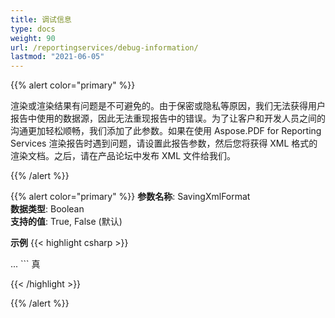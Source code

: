 ```yaml
---
title: 调试信息
type: docs
weight: 90
url: /reportingservices/debug-information/
lastmod: "2021-06-05"
---
```


{{% alert color="primary" %}}

渲染或渲染结果有问题是不可避免的。由于保密或隐私等原因，我们无法获得用户报告中使用的数据源，因此无法重现报告中的错误。为了让客户和开发人员之间的沟通更加轻松顺畅，我们添加了此参数。如果在使用 Aspose.PDF for Reporting Services 渲染报告时遇到问题，请设置此报告参数，然后您将获得 XML 格式的渲染文档。之后，请在产品论坛中发布 XML 文件给我们。

{{% /alert %}}

{{% alert color="primary" %}}
**参数名称**: SavingXmlFormat  
**数据类型**: Boolean  
**支持的值**: True, False (默认)  

**示例**
{{< highlight csharp >}}

<Render>
...

<Extension Name="APPDF" Type=" Aspose.PDF.ReportingServices.Renderer,Aspose.PDF.ReportingServices">
```
<Configuration>
<SavingXmlFormat > 真 </SavingXmlFormat>
</Configuration>
</Extension>
</Render>

{{< /highlight >}}

{{% /alert %}}
```